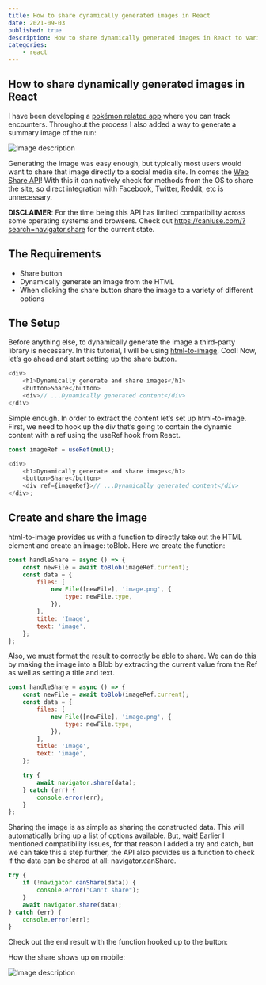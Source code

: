 ```yaml
---
title: How to share dynamically generated images in React
date: 2021-09-03
published: true
description: How to share dynamically generated images in React to various social media sites, email, clipboard and various other options
categories:
    - react
---
```


## How to share dynamically generated images in React

I have been developing a [pokémon related app](https://nuzlocke.netlify.app) where you can track encounters. Throughout the process I also added a way to generate a summary image of the run:

![Image description](https://cdn.hashnode.com/res/hashnode/image/upload/v1649276400145/zmSMrgPEB.png)

Generating the image was easy enough, but typically most users would want to share that image directly to a social media site. In comes the [Web Share API](https://developer.mozilla.org/en-US/docs/Web/API/Navigator/share)! With this it can natively check for methods from the OS to share the site, so direct integration with Facebook, Twitter, Reddit, etc is unnecessary.

**DISCLAIMER**: For the time being this API has limited compatibility across some operating systems and browsers. Check out https://caniuse.com/?search=navigator.share for the current state.

## The Requirements

-   Share button
-   Dynamically generate an image from the HTML
-   When clicking the share button share the image to a variety of different options

## The Setup

Before anything else, to dynamically generate the image a third-party library is necessary. In this tutorial, I will be using [html-to-image](https://www.npmjs.com/package/html-to-image). Cool! Now, let’s go ahead and start setting up the share button.

```js
<div>
	<h1>Dynamically generate and share images</h1>
	<button>Share</button>
	<div>// ...Dynamically generated content</div>
</div>
```

Simple enough. In order to extract the content let’s set up html-to-image. First, we need to hook up the div that’s going to contain the dynamic content with a ref using the useRef hook from React.

```js
const imageRef = useRef(null);

<div>
	<h1>Dynamically generate and share images</h1>
	<button>Share</button>
	<div ref={imageRef}>// ...Dynamically generated content</div>
</div>;
```

## Create and share the image

html-to-image provides us with a function to directly take out the HTML element and create an image: toBlob. Here we create the function:

```js
const handleShare = async () => {
	const newFile = await toBlob(imageRef.current);
	const data = {
		files: [
			new File([newFile], 'image.png', {
				type: newFile.type,
			}),
		],
		title: 'Image',
		text: 'image',
	};
};
```

Also, we must format the result to correctly be able to share. We can do this by making the image into a Blob by extracting the current value from the Ref as well as setting a title and text.

```js
const handleShare = async () => {
	const newFile = await toBlob(imageRef.current);
	const data = {
		files: [
			new File([newFile], 'image.png', {
				type: newFile.type,
			}),
		],
		title: 'Image',
		text: 'image',
	};

	try {
		await navigator.share(data);
	} catch (err) {
		console.error(err);
	}
};
```

Sharing the image is as simple as sharing the constructed data. This will automatically bring up a list of options available. But, wait! Earlier I mentioned compatibility issues, for that reason I added a try and catch, but we can take this a step further, the API also provides us a function to check if the data can be shared at all: navigator.canShare.

```js
try {
	if (!navigator.canShare(data)) {
		console.error("Can't share");
	}
	await navigator.share(data);
} catch (err) {
	console.error(err);
}
```

Check out the end result with the function hooked up to the button:

How the share shows up on mobile:

![Image description](https://cdn.hashnode.com/res/hashnode/image/upload/v1649276401796/ZG9_mu1rp.png)
